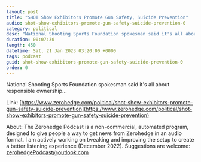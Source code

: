 ```yaml
---
layout: post
title: "SHOT Show Exhibitors Promote Gun Safety, Suicide Prevention"
audio: shot-show-exhibitors-promote-gun-safety-suicide-prevention-0
category: political
desc: "National Shooting Sports Foundation spokesman said it's all about responsible ownership..."
duration: 00:07:30
length: 450
datetime: Sat, 21 Jan 2023 03:20:00 +0000
tags: podcast
guid: shot-show-exhibitors-promote-gun-safety-suicide-prevention-0
order: 0
---
```

National Shooting Sports Foundation spokesman said it's all about responsible ownership...

Link: [https://www.zerohedge.com/political/shot-show-exhibitors-promote-gun-safety-suicide-prevention](https://www.zerohedge.com/political/shot-show-exhibitors-promote-gun-safety-suicide-prevention)

About: The Zerohedge Podcast is a non-commercial, automated program, designed to give people a way to get news from Zerohedge in an audio format.  I am actively working on tweaking and improving the setup to create a better listening experience (December 2022).  Suggestions are welcome: [zerohedgePodcast@outlook.com](mailto:zerohedgePodcast@outlook.com)
